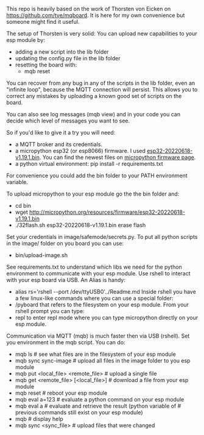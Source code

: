 This repo is heavily based on the work of Thorsten von Eicken on
  https://github.com/tve/mqboard.
It is here for my own convenience but someone might find it useful.

The setup of Thorsten is very solid:
You can upload new capabilities to your esp module by:
- adding a new script into the lib folder
- updating the config.py file in the lib folder
- resetting the board with:
  - mqb reset

You can recover from any bug in any of the scripts in the lib folder, even an "infinite loop",
because the MQTT connection will persist. This allows you to correct any mistakes by uploading
a known good set of scripts on the board.

You can also see log messages (mqb view) and in your code you can decide which level of messages you want to see.

So if you'd like to give it a try you will need:
- a MQTT broker and its credentials.
- a micropython esp32 (or esp8066) firmware.
  I used <a
  href='http://micropython.org/resources/firmware/esp32-20220618-v1.19.1.bin'>esp32-20220618-v1.19.1.bin</a>.
  You can find the newest files on <a href='https://micropython.org/download/esp32/'>micropython
  firmware page</a>.
- a python virtual environment: pip install -r requirements.txt

For convenience you could add the bin folder to your PATH environment variable.

To upload micropython to your esp module go the the bin folder and:
- cd bin
- wget http://micropython.org/resources/firmware/esp32-20220618-v1.19.1.bin
- ./32flash.sh esp32-20220618-v1.19.1.bin erase flash

Set your credentials in image/safemode/secrets.py.
To put all python scripts in the image/ folder on you board you can use:
- bin/upload-image.sh

See requirements.txt to understand which libs we need for the python environment to
communicate with your esp module.
Use rshell to interact with your esp board via USB. An Alias is handy:
- alias rs='rshell --port /dev/ttyUSB0'../Readme.md
Inside rshell you have a few linux-like commands where you can use a special folder:
- /pyboard
that refers to the filesystem on your esp module.
From your rshell prompt you can type:
- repl
to enter repl mode where you can type micropython directly on your esp module.

Communication via MQTT (mqb) is much faster then via USB (rshell).
Set you environment in the mqb script.
You can do:
- mqb ls                               # see what files are in the filesystem of your esp module
- mqb sync sync-image                  # upload all files in the image folder to you esp module
- mqb put <local_file> <remote_file>   # upload a single file
- mqb get <remote_file> [<local_file>] # download a file from your esp module
- mqb reset                            # reboot your esp module
- mqb eval a=123                       # evaluate a python command on your esp module
- mqb eval a                           # evaluate and retrieve the result (python variable of
                                       # previous commands still exist on your esp module)
- mqb                                  # display help
- mqb sync <sync_file>                 # upload files that were changed
